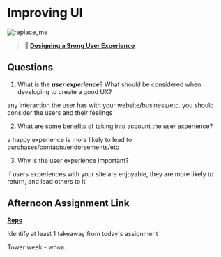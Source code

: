 # Improving UI

![replace_me](https://codeworks.blob.core.windows.net/public/assets/img/illustrations/placeholder.svg)

> **📖 [Designing a Srong User Experience](https://codeworksacademy.com/fs-student-guide/resources/wk7/03-Creating-Good-UX)**

## Questions

1. What is the ***user experience***? What should be considered when developing to create a good UX?

any interaction the user has with your website/business/etc. you should consider the users and their feelings

2. What are some benefits of taking into account the user experience?

a happy experience is more likely to lead to purchases/contacts/endorsements/etc

3. Why is the user experience important?

if users experiences with your site are enjoyable, they are more likely to return, and lead others to it

## Afternoon Assignment Link

**[Repo](https://github.com/LemonadeGT1/<ASSIGNMENT_REPO>)**

Identify at least 1 takeaway from today's assignment

Tower week - whoa.